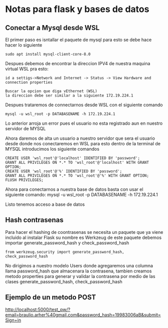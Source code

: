 # Notas para flask y bases de datos

## Conectar a Mysql desde WSL

El primer paso es isntallar el paquete de mysql para esto se debe hace hacer lo siguiente

    sudo apt install mysql-client-core-8.0

Despues debemos de encontrar la direccion IPV4 de nuestra maquina virtual WSL pra esto:

    id a settigs->Network and Internet -> Status -> View Hardware and connection properties

    Buscar la opcion que diga vEthernet (WSL)
    la direccion debe ser similar a la siguiente 172.19.224.1

Despues trataremos de connectarnos desde WSL con el siguiente comando

    mysql -u wsl_root -p DATABASENAME -h 172.19.224.1

Lo anterior arroja un error pues el usuario no esta registrado aun en nuestro servidor  de MYSQL

Ahora daremos de alta un usuario a nuestro servidor que sera el usuario desde donde nos conectaremos en WSL para esto dentro de la terminal de MYSQL introducimos los siguiente comandos

    CREATE USER 'wsl_root'@'localhost' IDENTIFIED BY 'password';
    GRANT ALL PRIVILEGES ON *.* TO 'wsl_root'@'localhost' WITH GRANT OPTION;
    CREATE USER 'wsl_root'@'%' IDENTIFIED BY 'password';
    GRANT ALL PRIVILEGES ON *.* TO 'wsl_root'@'%' WITH GRANT OPTION;
    FLUSH PRIVILEGES;

Ahora para conectarnos a nuestra base de datos basta con usar el siguiente comando:
    mysql -u wsl_root -p DATABASENAME -h 172.19.224.1

Listo tenemos acceso a base de datos

## Hash contrasenas

Para hacer el hashing de coontrasenas se necesita un paquete que ya viene incluido al instalar Flask su nombre es Werkzeug de este paquete debemos importar  generate_password_hash y check_password_hash

    from werkzeug.security import generate_password_hash, check_password_hash

No dirigimos a nuestro modelo Users donde agregaremos una columna llama password_hash que almacenara la contrasena, tambien creamos metodo properties para generar y validar la contrasena por medio de las clases generate_password_hash, check_password_hash

## Ejemplo de un metodo POST

<http://localhost:5000/test_pw/?email=braulio.arher%40gmail.com&password_hash=19983006aB&submit=Sign+in>
